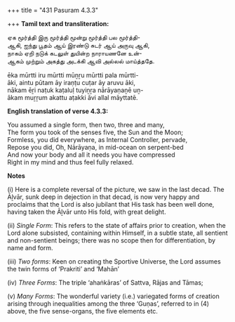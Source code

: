 +++
title = "431 Pasuram 4.3.3"

+++
**Tamil text and transliteration:**

ஏக மூர்த்தி இரு மூர்த்தி மூன்று மூர்த்தி பல மூர்த்தி-  
ஆகி, ஐந்து பூதம் ஆய் இரண்டு சுடர் ஆய் அருவு ஆகி,  
நாகம் ஏறி நடுக் கடலுள் துயின்ற நாராயணனே உன்-  
ஆகம் முற்றும் அகத்து அடக்கி ஆவி அல்லல் மாய்த்ததே.

ēka mūrtti iru mūrtti mūṉṟu mūrtti pala mūrtti-  
āki, aintu pūtam āy iraṇṭu cuṭar āy aruvu āki,  
nākam ēṟi naṭuk kaṭaluḷ tuyiṉṟa nārāyaṇaṉē uṉ-  
ākam muṟṟum akattu aṭakki āvi allal māyttatē.

**English translation of verse 4.3.3:**

You assumed a single form, then two, three and many,  
The form you took of the senses five, the Sun and the Moon;  
Formless, you did everywhere, as Internal Controller, pervade,  
Repose you did, Oh, Nārāyaṇa, in mid-ocean on serpent-bed  
And now your body and all it needs you have compressed  
Right in my mind and thus feel fully relaxed.

**Notes**

\(i\) Here is a complete reversal of the picture, we saw in the last decad. The Āḻvār, sunk deep in dejection in that decad, is now very happy and proclaims that the Lord is also jubilant that His task has been well done, having taken the Āḻvār unto His fold, with great delight.

\(ii\) *Single Form*: This refers to the state of affairs prior to creation, when the Lord alone subsisted, containing within Himself, in a subtle state, all sentient and non-sentient beings; there was no scope then for differentiation, by name and form.

\(iii\) *Two forms*: Keen on creating the Sportive Universe, the Lord assumes the twin forms of ‘Prakriti’ and ‘Mahān’

\(iv\) *Three Forms*: The triple ‘ahaṅkāras’ of Sattva, Rājas and Tāmas;

\(v\) *Many Forms*: The wonderful variety (i.e.) variegated forms of creation arising through inequalities among the three ‘Guṇas’, referred to in (4) above, the five sense-organs, the five elements etc.


